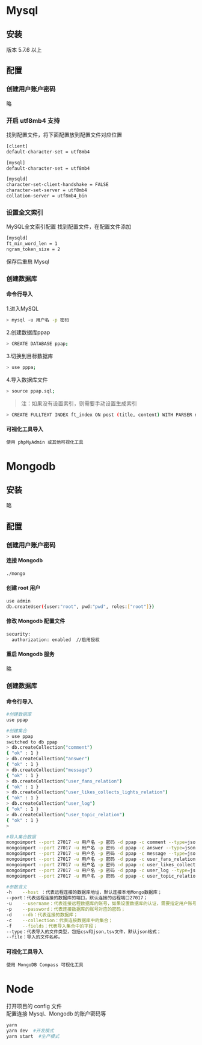 # Mysql
## 安装
版本 5.7.6 以上
## 配置
### 创建用户账户密码
略
### 开启 utf8mb4 支持
找到配置文件，将下面配置放到配置文件对应位置
```bash
[client]
default-character-set = utf8mb4

[mysql]
default-character-set = utf8mb4

[mysqld]
character-set-client-handshake = FALSE
character-set-server = utf8mb4
collation-server = utf8mb4_bin
```
### 设置全文索引
MySQL全文索引配置
找到配置文件，在配置文件添加
```bash
[mysqld]
ft_min_word_len = 1
ngram_token_size = 2
```
保存后重启 Mysql

### 创建数据库
#### 命令行导入
1.进入MySQL
```bash
> mysql -u 用户名 -p 密码
```
2.创建数据库ppap
```bash
> CREATE DATABASE ppap;
```
3.切换到目标数据库
```bash
> use pppa;
```
4.导入数据库文件
```bash
> source ppap.sql;
```
> 注：如果没有设置索引，则需要手动设置生成索引

```bash
> CREATE FULLTEXT INDEX ft_index ON post (title, content) WITH PARSER ngram;
```
#### 可视化工具导入
```bash
使用 phpMyAdmin 或其他可视化工具
```

# Mongodb
## 安装
略
## 配置
### 创建用户账户密码
#### 连接 Mongodb
```bash
./mongo
```
#### 创建 root 用户
```bash
use admin
db.createUser({user:"root", pwd:"pwd", roles:["root"]})
```
#### 修改 Mongodb 配置文件
```bash
security:
  authorization: enabled  //启用授权
```
#### 重启 Mongodb 服务
略
### 创建数据库
#### 命令行导入  
```bash
#创建数据库
use ppap
```
```bash
#创建集合
> use ppap
switched to db ppap
> db.createCollection("comment")
{ "ok" : 1 }
> db.createCollection("answer")
{ "ok" : 1 }
> db.createCollection("message")
{ "ok" : 1 }
> db.createCollection("user_fans_relation")
{ "ok" : 1 }
> db.createCollection("user_likes_collects_lights_relation")
{ "ok" : 1 }
> db.createCollection("user_log")
{ "ok" : 1 }
> db.createCollection("user_topic_relation")
{ "ok" : 1 }
>
```
```bash
#导入集合数据
mongoimport --port 27017 -u 用户名 -p 密码 -d ppap -c comment --type=json --file comment.json
mongoimport --port 27017 -u 用户名 -p 密码 -d ppap -c answer --type=json --file answer.json
mongoimport --port 27017 -u 用户名 -p 密码 -d ppap -c message --type=json --file message.json
mongoimport --port 27017 -u 用户名 -p 密码 -d ppap -c user_fans_relation --type=json --file user_fans_relation.json
mongoimport --port 27017 -u 用户名 -p 密码 -d ppap -c user_likes_collects_lights_relation --type=json --file user_likes_collects_lights_relation.json
mongoimport --port 27017 -u 用户名 -p 密码 -d ppap -c user_log --type=json --file user_log.json
mongoimport --port 27017 -u 用户名 -p 密码 -d ppap -c user_topic_relation --type=json --file user_topic_relation.json

#参数含义
-h    --host ：代表远程连接的数据库地址，默认连接本地Mongo数据库；
--port：代表远程连接的数据库的端口，默认连接的远程端口27017；
-u    --username：代表连接远程数据库的账号，如果设置数据库的认证，需要指定用户账号；
-p    --password：代表连接数据库的账号对应的密码；
-d    --db：代表连接的数据库；
-c    --collection：代表连接数据库中的集合；
-f    --fields：代表导入集合中的字段；
--type：代表导入的文件类型，包括csv和json,tsv文件，默认json格式；
--file：导入的文件名称。
```

#### 可视化工具导入
```bash
使用 MongoDB Compass 可视化工具
```


# Node
打开项目的 config 文件  
配置连接 Mysql、Mongodb 的账户密码等  
```bash
yarn
yarn dev  #开发模式
yarn start  #生产模式
```